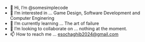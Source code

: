 - 👋 Hi, I’m @somesimplecode
- 👀 I’m interested in ... Game Design, Software Development and Computer Enginering
- 🌱 I’m currently learning ... The art of failure
- 💞️ I’m looking to collaborate on ... nothing at the moment. 
- 📫 How to reach me ... esochaghib2024@gmail.com

<!---
somesimplecode/somesimplecode is a ✨ special ✨ repository because its `README.md` (this file) appears on your GitHub profile.
You can click the Preview link to take a look at your changes.
--->
